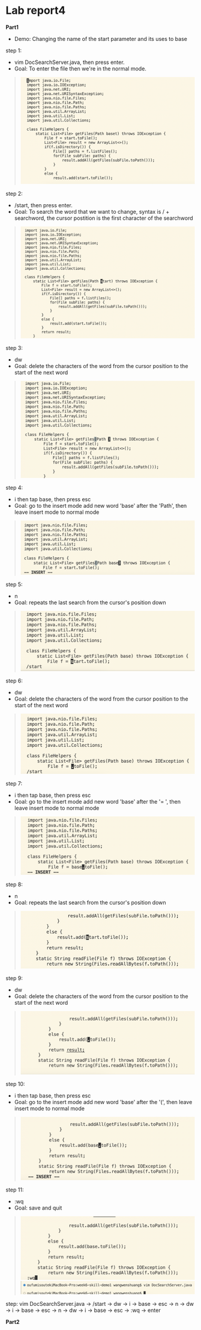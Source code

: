 # Lab report4

**Part1**

- Demo: Changing the name of the start parameter and its uses to base

step 1:
- vim DocSearchServer.java, then press enter. 
- Goal: To enter the file then we're in the normal mode.

> ![](vim-start.png)

step 2:
- /start, then press enter.
- Goal: To search the word that we want to change, syntax is / + searchword, the cursor postition is the first character of the searchword
> ![](vim-p1-1.png)

step 3:
- dw
- Goal: delete the characters of the word from the cursor position to the start of the next word
> ![](vim-dw.png)

step 4:
- i then tap base,  then press esc
- Goal: go to the insert mode add new word 'base' after the 'Path', then leave insert mode to normal mode
> ![](vim-i+base.png)

step 5:
- n
- Goal: repeats the last search from the cursor's position down
> ![](vim-n.png)

step 6:
- dw
- Goal: delete the characters of the word from the cursor position to the start of the next word
> ![](vim-dw-2.png)

step 7:
- i then tap base,  then press esc
- Goal: go to the insert mode add new word 'base' after the '= ', then leave insert mode to normal mode
> ![](vim-i+base2.png)

step 8:
- n
- Goal: repeats the last search from the cursor's position down
> ![](vim-n2.png)

step 9:
- dw
- Goal: delete the characters of the word from the cursor position to the start of the next word
> ![](vim-dw3.png)

step 10:
- i then tap base,  then press esc
- Goal: go to the insert mode add new word 'base' after the '(', then leave insert mode to normal mode
> ![](vim-i+base3.png)

step 11:
- :wq
- Goal: save and quit
> ![](vim-wq.png)
> ![](vim-save.png)

step:  vim DocSearchServer.java -> /start -> dw -> i -> base -> esc -> n -> dw -> i -> base -> esc -> n -> dw -> i -> base -> esc -> :wq -> enter


**Part2**